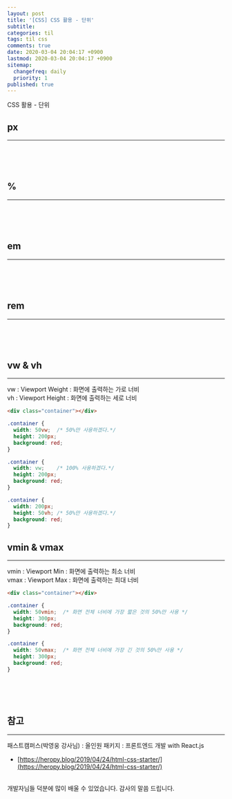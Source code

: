```yaml
---
layout: post
title: '[CSS] CSS 활용 - 단위'
subtitle: 
categories: til
tags: til css
comments: true
date: 2020-03-04 20:04:17 +0900
lastmod: 2020-03-04 20:04:17 +0900
sitemap:
  changefreq: daily
  priority: 1
published: true
---
```


CSS 활용 - 단위 <br/>


## px
---

<br/>

<br/>

<br/>

## %
---

<br/>

<br/>

<br/>

## em
---

<br/>

<br/>

<br/>

## rem
---

<br/>

<br/>

<br/>

## vw & vh
---
vw : Viewport Weight : 화면에 출력하는 가로 너비 <br />
vh : Viewport Height : 화면에 출력하는 세로 너비<br />

```html
<div class="container"></div>
```

```css
.container {
  width: 50vw;	/* 50%만 사용하겠다.*/
  height: 200px;
  background: red;
}
```

```css
.container {
  width: vw;	/* 100% 사용하겠다.*/
  height: 200px;
  background: red;
}
```

```css
.container {
  width: 200px;
  height: 50vh;	/* 50%만 사용하겠다.*/
  background: red;
}
```





## vmin & vmax
---
vmin : Viewport Min : 화면에 출력하는 최소 너비 <br />
vmax : Viewport Max : 화면에 출력하는 최대 너비<br />

```html
<div class="container"></div>
```

```css
.container {
  width: 50vmin;  /* 화면 전체 너비에 가장 짧은 것의 50%만 사용 */
  height: 300px;
  background: red;
}
```

```css
.container {
  width: 50vmax;  /* 화면 전체 너비에 가장 긴 것의 50%만 사용 */
  height: 300px;
  background: red;
}
```

<br/>

<br/>

<br/>




## 참고
---
패스트캠퍼스(박영웅 강사님) : 올인원 패키지 : 프론트엔드 개발 with React.js
- [https://heropy.blog/2019/04/24/html-css-starter/](https://heropy.blog/2019/04/24/html-css-starter/)

<br/>
개발자님들 덕분에 많이 배울 수 있었습니다. 감사의 말씀 드립니다.<br/>